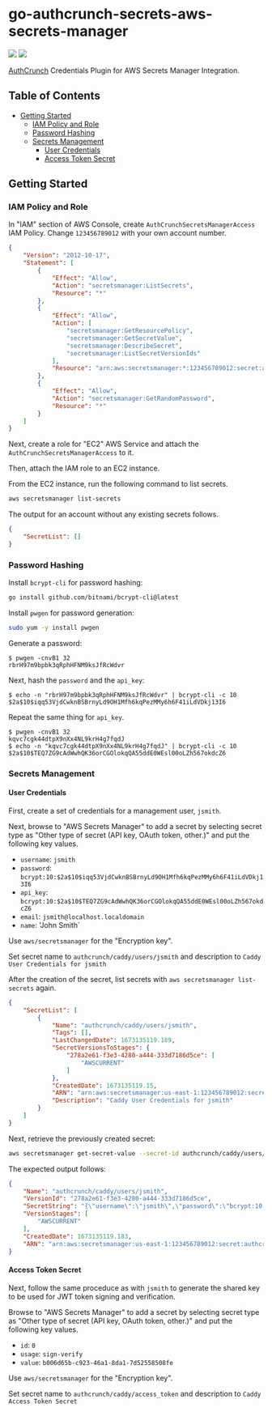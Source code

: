 # go-authcrunch-secrets-aws-secrets-manager

<a href="https://github.com/greenpau/go-authcrunch-secrets-aws-secrets-manager/actions/" target="_blank"><img src="https://github.com/greenpau/go-authcrunch-secrets-aws-secrets-manager/workflows/build/badge.svg?branch=main"></a>
<a href="https://pkg.go.dev/github.com/greenpau/go-authcrunch-secrets-aws-secrets-manager" target="_blank"><img src="https://img.shields.io/badge/godoc-reference-blue.svg"></a>

[AuthCrunch](https://github.com/greenpau/go-authcrunch) Credentials Plugin
for AWS Secrets Manager Integration.

<!-- begin-markdown-toc -->
## Table of Contents

* [Getting Started](#getting-started)
  * [IAM Policy and Role](#iam-policy-and-role)
  * [Password Hashing](#password-hashing)
  * [Secrets Management](#secrets-management)
    * [User Credentials](#user-credentials)
    * [Access Token Secret](#access-token-secret)

<!-- end-markdown-toc -->

## Getting Started

### IAM Policy and Role

In "IAM" section of AWS Console, create `AuthCrunchSecretsManagerAccess` IAM Policy.
Change `123456789012` with your own account number.

```json
{
    "Version": "2012-10-17",
    "Statement": [
        {
            "Effect": "Allow",
            "Action": "secretsmanager:ListSecrets",
            "Resource": "*"
        },
        {
            "Effect": "Allow",
            "Action": [
                "secretsmanager:GetResourcePolicy",
                "secretsmanager:GetSecretValue",
                "secretsmanager:DescribeSecret",
                "secretsmanager:ListSecretVersionIds"
            ],
            "Resource": "arn:aws:secretsmanager:*:123456789012:secret:authcrunch*"
        },
        {
            "Effect": "Allow",
            "Action": "secretsmanager:GetRandomPassword",
            "Resource": "*"
        }
    ]
}
```

Next, create a role for "EC2" AWS Service and attach the `AuthCrunchSecretsManagerAccess` to it.

Then, attach the IAM role to an EC2 instance.

From the EC2 instance, run the following command to list secrets.

```bash
aws secretsmanager list-secrets
```

The output for an account without any existing secrets follows.

```json
{
    "SecretList": []
}
```

### Password Hashing

Install `bcrypt-cli` for password hashing:

```bash
go install github.com/bitnami/bcrypt-cli@latest
```

Install `pwgen` for password generation:

```bash
sudo yum -y install pwgen
```

Generate a password:

```
$ pwgen -cnvB1 32
rbrH97m9bpbk3qRphHFNM9ksJfRcWdvr
```

Next, hash the `password` and the `api_key`:

```
$ echo -n "rbrH97m9bpbk3qRphHFNM9ksJfRcWdvr" | bcrypt-cli -c 10
$2a$10$iqq53VjdCwknBSBrnyLd9OH1Mfh6kqPezMMy6h6F41iLdVDkj13I6
```

Repeat the same thing for `api_key`.

```
$ pwgen -cnvB1 32
kqvc7cgk44dtpX9nXx4NL9krH4g7fqdJ
$ echo -n "kqvc7cgk44dtpX9nXx4NL9krH4g7fqdJ" | bcrypt-cli -c 10
$2a$10$TEQ7ZG9cAdWwhQK36orCGOlokqQA55ddE0WEsl00oLZh567okdcZ6
```

### Secrets Management

#### User Credentials

First, create a set of credentials for a management user, `jsmith`.

Next, browse to "AWS Secrets Manager" to add a secret by selecting secret
type as "Other type of secret (API key, OAuth token, other.)" and put
the following key values.

* `username`: `jsmith`
* `password`: `bcrypt:10:$2a$10$iqq53VjdCwknBSBrnyLd9OH1Mfh6kqPezMMy6h6F41iLdVDkj13I6`
* `api_key`: `bcrypt:10:$2a$10$TEQ7ZG9cAdWwhQK36orCGOlokqQA55ddE0WEsl00oLZh567okdcZ6`
* `email`: `jsmith@localhost.localdomain`
* `name`: 'John Smith`

Use `aws/secretsmanager` for the "Encryption key".

Set secret name to `authcrunch/caddy/users/jsmith` and description
to `Caddy User Credentials for jsmith`

After the creation of the secret, list secrets with `aws secretsmanager list-secrets` again.

```json
{
    "SecretList": [
        {
            "Name": "authcrunch/caddy/users/jsmith",
            "Tags": [],
            "LastChangedDate": 1673135119.189,
            "SecretVersionsToStages": {
                "278a2e61-f3e3-4280-a444-333d7186d5ce": [
                    "AWSCURRENT"
                ]
            },
            "CreatedDate": 1673135119.15,
            "ARN": "arn:aws:secretsmanager:us-east-1:123456789012:secret:authcrunch/caddy/users/jsmith-tz6d06",
            "Description": "Caddy User Credentials for jsmith"
        }
    ]
}
```

Next, retrieve the previously created secret:

```bash
aws secretsmanager get-secret-value --secret-id authcrunch/caddy/users/jsmith
```

The expected output follows:

```json
{
    "Name": "authcrunch/caddy/users/jsmith",
    "VersionId": "278a2e61-f3e3-4280-a444-333d7186d5ce",
    "SecretString": "{\"username\":\"jsmith\",\"password\":\"bcrypt:10:$2a$10$iqq53VjdCwknBSBrnyLd9OH1Mfh6kqPezMMy6h6F41iLdVDkj13I6\",\"api_key\":\"bcrypt:10:$2a$10$TEQ7ZG9cAdWwhQK36orCGOlokqQA55ddE0WEsl00oLZh567okdcZ6\"}",
    "VersionStages": [
        "AWSCURRENT"
    ],
    "CreatedDate": 1673135119.183,
    "ARN": "arn:aws:secretsmanager:us-east-1:123456789012:secret:authcrunch/caddy/users/jsmith-tz6d06"
}
```

#### Access Token Secret

Next, follow the same proceduce as with `jsmith` to generate the shared key
to be used for JWT token signing and verification.

Browse to "AWS Secrets Manager" to add a secret by selecting secret
type as "Other type of secret (API key, OAuth token, other.)" and put
the following key values.

* `id`: `0`
* `usage`: `sign-verify`
* `value`: `b006d65b-c923-46a1-8da1-7d52558508fe`

Use `aws/secretsmanager` for the "Encryption key".

Set secret name to `authcrunch/caddy/access_token` and description
to `Caddy Access Token Secret`
